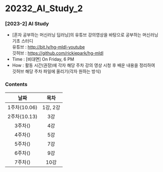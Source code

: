 # 20232_AI_Study_2
### [2023-2] AI Study

- [혼자 공부하는 머신러닝 딥러닝]의 유튜브 강의영상을 바탕으로 공부하는 머신러닝 기초 스터디
<br>유튜브 : http://bit.ly/hg-mldl-youtube
<br>깃허브 : https://github.com/rickiepark/hg-mldl
- Time : [비대면] On Friday, 6 PM
- How : 활동 시간(권장)에 각자 해당 주차 강의 영상 시청 후 배운 내용을 정리하여 깃허브 해당 주차 파일에 올리기(각자 원하는 방식)

### Contents
|날짜|목차|
|:--:|:--:|
|1주차(10.06)|1강, 2강|
|2주차(10.13)|3강|
|3주차()|4강|
|4주차()|5강|
|5주차()|7강|
|6주차()|9강|
|7주차()|10강|
